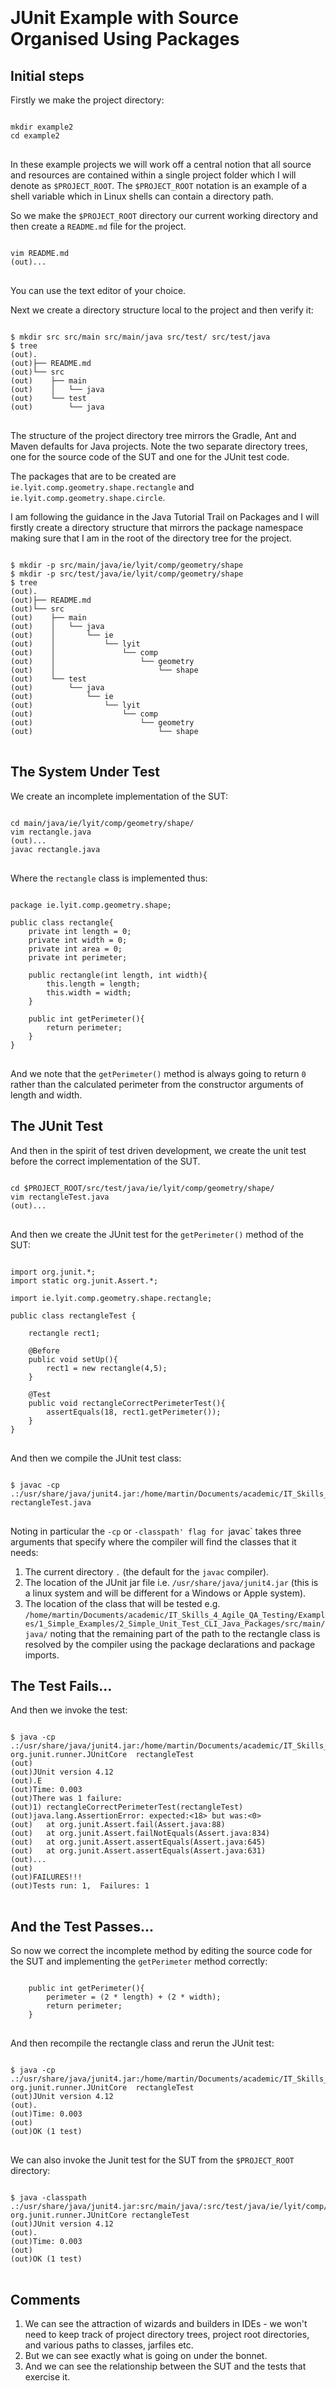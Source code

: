 <link rel="stylesheet" href="resources/pandoc.css">
<link rel="stylesheet" href="resources/prism.css">
<script src="resources/prism.js"></script>

<style>body { padding: 150px } pre { padding: 0 }</style>

# JUnit Example with Source Organised Using Packages

## Initial steps

Firstly we make the project directory:

<pre class="command-line" data-user="martin" data-host="localhost" data-output=""><code class="language-bash">
mkdir example2
cd example2
</code> </pre>


In these example projects we will work off a central notion that all source and
resources are contained within a single project folder which I will denote as
`$PROJECT_ROOT`. The `$PROJECT_ROOT` notation is an example of a shell variable
which in Linux shells can contain a directory path.


So we make the `$PROJECT_ROOT` directory our current working directory and then
create a `README.md` file for the project.

<pre class="command-line" data-user="martin" data-host="localhost" data-filter-output="(out)"><code class="language-bash">
vim README.md
(out)...
</code> </pre>

You can use the text editor of your choice.

Next we create a directory structure local to the project and then verify it:

<pre class="command-line" data-user="martin" data-host="localhost" data-filter-output="(out)"><code class="language-bash">
$ mkdir src src/main src/main/java src/test/ src/test/java
$ tree
(out).
(out)├── README.md
(out)└── src
(out)    ├── main
(out)    │   └── java
(out)    └── test
(out)        └── java
</code> </pre>


The structure of the project directory tree mirrors the Gradle, Ant and Maven
defaults for Java projects. Note the two separate directory trees, one for the
source code of the SUT and one for the JUnit test code.

The packages that are to be created are `ie.lyit.comp.geometry.shape.rectangle`
and `ie.lyit.comp.geometry.shape.circle`.

I am following the guidance in the Java Tutorial Trail on Packages and I will
firstly create a directory structure that mirrors the package namespace making
sure that I am in the root of the directory tree for the project.


<pre class="command-line" data-user="martin" data-host="localhost" data-filter-output="(out)"><code class="language-bash">
$ mkdir -p src/main/java/ie/lyit/comp/geometry/shape
$ mkdir -p src/test/java/ie/lyit/comp/geometry/shape
$ tree
(out).
(out)├── README.md
(out)└── src
(out)    ├── main
(out)    │   └── java
(out)    │       └── ie
(out)    │           └── lyit
(out)    │               └── comp
(out)    │                   └── geometry
(out)    │                       └── shape
(out)    └── test
(out)        └── java
(out)            └── ie
(out)                └── lyit
(out)                    └── comp
(out)                        └── geometry
(out)                            └── shape
</code> </pre>


## The System Under Test

We create an incomplete implementation of the SUT:

<pre class="command-line" data-user="martin" data-host="localhost" data-filter-output="(out)"><code class="language-bash">
cd main/java/ie/lyit/comp/geometry/shape/
vim rectangle.java
(out)...
javac rectangle.java
</code> </pre>

Where the `rectangle` class is implemented thus:

<pre class="line-numbers"><code class="language-java" >
package ie.lyit.comp.geometry.shape;

public class rectangle{
    private int length = 0;
    private int width = 0;
    private int area = 0;
    private int perimeter;

    public rectangle(int length, int width){
        this.length = length;
        this.width = width;
    }

    public int getPerimeter(){
        return perimeter;
    }
}
</code> </pre>


And we note that the `getPerimeter()` method is always going to return `0`
rather than the calculated perimeter from the constructor arguments of length
and width.

## The JUnit Test

And then in the spirit of test driven development, we create the unit test before the
correct implementation of the SUT.

<pre class="command-line" data-user="martin" data-host="localhost" data-filter-output="(out)"><code class="language-bash">
cd $PROJECT_ROOT/src/test/java/ie/lyit/comp/geometry/shape/
vim rectangleTest.java
(out)...
</code> </pre>

And then we create the JUnit test for the `getPerimeter()` method of the SUT:

<pre class="line-numbers"><code class="language-java" >
import org.junit.*;
import static org.junit.Assert.*;

import ie.lyit.comp.geometry.shape.rectangle;

public class rectangleTest {

    rectangle rect1;

    @Before
    public void setUp(){
        rect1 = new rectangle(4,5);
    }

    @Test
    public void rectangleCorrectPerimeterTest(){
        assertEquals(18, rect1.getPerimeter());
    }
}
</code> </pre>

And then we compile the JUnit test class:

<pre class="command-line" data-user="martin" data-host="localhost" data-filter-output="(out)"><code class="language-bash">
$ javac -cp .:/usr/share/java/junit4.jar:/home/martin/Documents/academic/IT_Skills_4_Agile_QA_Testing/Examples/1_Simple_Examples/2_Simple_Unit_Test_CLI_Java_Packages/src/main/java/ rectangleTest.java
</code> </pre>

Noting in particular the `-cp` or `-classpath' flag for `javac` takes three arguments that
specify where the compiler will find the classes that it needs:

1. The current directory `.` (the default for the `javac` compiler).
2. The location of the JUnit jar file i.e. `/usr/share/java/junit4.jar` (this is
   a linux system and will be different for a Windows or Apple system).
3. The location of the class that will be tested e.g. `/home/martin/Documents/academic/IT_Skills_4_Agile_QA_Testing/Examples/1_Simple_Examples/2_Simple_Unit_Test_CLI_Java_Packages/src/main/java/` noting that the remaining part of the path to the rectangle class is resolved by the compiler using the package declarations and package imports.


## The Test Fails...

And then we invoke the test:
<pre class="command-line" data-user="martin" data-host="localhost" data-filter-output="(out)"><code class="language-bash">
$ java -cp .:/usr/share/java/junit4.jar:/home/martin/Documents/academic/IT_Skills_4_Agile_QA_Testing/Examples/1_Simple_Examples/2_Simple_Unit_Test_CLI_Java_Packages/src/main/java/ org.junit.runner.JUnitCore  rectangleTest
(out)
(out)JUnit version 4.12
(out).E
(out)Time: 0.003
(out)There was 1 failure:
(out)1) rectangleCorrectPerimeterTest(rectangleTest)
(out)java.lang.AssertionError: expected:<18> but was:<0>
(out)	at org.junit.Assert.fail(Assert.java:88)
(out)	at org.junit.Assert.failNotEquals(Assert.java:834)
(out)	at org.junit.Assert.assertEquals(Assert.java:645)
(out)	at org.junit.Assert.assertEquals(Assert.java:631)
(out)...
(out)
(out)FAILURES!!!
(out)Tests run: 1,  Failures: 1
</code> </pre>

## And the Test Passes...

So now we correct the incomplete method by editing the source code for the SUT
and implementing the `getPerimeter` method correctly:

<pre class="line-numbers"><code class="language-java" >
    public int getPerimeter(){
        perimeter = (2 * length) + (2 * width);
        return perimeter;
    }
</code> </pre>

And then recompile the rectangle class and rerun the JUnit test:

<pre class="command-line" data-user="martin" data-host="localhost" data-filter-output="(out)"><code class="language-bash">
$ java -cp .:/usr/share/java/junit4.jar:/home/martin/Documents/academic/IT_Skills_4_Agile_QA_Testing/Examples/1_Simple_Examples/2_Simple_Unit_Test_CLI_Java_Packages/src/main/java/ org.junit.runner.JUnitCore  rectangleTest
(out)JUnit version 4.12
(out).
(out)Time: 0.003
(out)
(out)OK (1 test)
</code> </pre>

We can also invoke the Junit test for the SUT from the `$PROJECT_ROOT`
directory:

<pre class="command-line" data-user="martin" data-host="localhost" data-filter-output="(out)"><code class="language-bash">
$ java -classpath .:/usr/share/java/junit4.jar:src/main/java/:src/test/java/ie/lyit/comp/geometry/shape/ org.junit.runner.JUnitCore rectangleTest
(out)JUnit version 4.12
(out).
(out)Time: 0.003
(out)
(out)OK (1 test)
</code> </pre>


## Comments

1. We can see the attraction of wizards and builders in IDEs - we won't need to
   keep track of project directory trees, project root directories, and various
   paths to classes, jarfiles etc.
2. But we can see exactly what is going on under the bonnet.
3. And we can see the relationship between the SUT and the tests that exercise it.

<script src="https://code.jquery.com/jquery-3.2.1.slim.min.js" integrity="sha384-KJ3o2DKtIkvYIK3UENzmM7KCkRr/rE9/Qpg6aAZGJwFDMVNA/GpGFF93hXpG5KkN" crossorigin="anonymous"></script>
<script src="https://cdnjs.cloudflare.com/ajax/libs/popper.js/1.12.9/umd/popper.min.js" integrity="sha384-ApNbgh9B+Y1QKtv3Rn7W3mgPxhU9K/ScQsAP7hUibX39j7fakFPskvXusvfa0b4Q" crossorigin="anonymous"></script>
<script src="https://maxcdn.bootstrapcdn.com/bootstrap/4.0.0/js/bootstrap.min.js" integrity="sha384-JZR6Spejh4U02d8jOt6vLEHfe/JQGiRRSQQxSfFWpi1MquVdAyjUar5+76PVCmYl" crossorigin="anonymous"></script>
